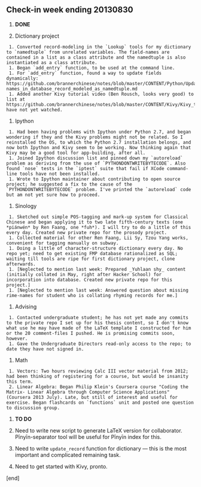 ## Check-in week ending 20130830

 1. **DONE**

   1. Dictionary project

     1. Converted record-modeling in the `Lookup` tools for my dictionary to `namedtuple` from unrelated variables. The field-names are contained in a list as a class attribute and the namedtuple is also instantiated as a class attribute.
     1. Began `add_entry` function, to be used at the command line.
     1. For `add_entry` function, found a way to update fields dynamically: https://github.com/brannerchinese/notes/blob/master/CONTENT/Python/Update_dynamically_chosen_field-names_in_database_record_modeled_as_namedtuple.md
     1. Added another Kivy tutorial video (Ben Rousch, looks very good) to list at https://github.com/brannerchinese/notes/blob/master/CONTENT/Kivy/Kivy_tutorials.md; have not yet watched.

   1. Ipython

     1. Had been having problems with Ipython under Python 2.7, and began wondering if they and the Kivy problems might not be related. So I reinstalled the OS, to which the Python 2.7 installation belongs, and now both Ipython and Kivy seem to be working. Now thinking again that Kivy may be a good tool for app-building, after all.
     1. Joined Ipython discussion list and pinned down my `autoreload` problem as deriving from the use of `PYTHONDONTWRITEBYTECODE`. Also found `nose` tests in the `iptest` suite that fail if XCode command-line tools have not been installed. 
     1. Wrote to Ipython maintainer about contributing to open source project; he suggested a fix to the cause of the `PYTHONDONTWRITEBYTECODE` problem. I've printed the `autoreload` code but am not yet sure how to proceed.
 
   1. Sinology

     1. Sketched out simple POS-tagging and mark-up system for Classical Chinese and began applying it to two late fifth-century texts (one *piánwén* by Ren Faang, one *fuh*). I will try to do a little of this every day. Created new private repo for the prosody project.
     1. Collected material for other Ren Faang, Lii Sy, Tzou Yang works, convenient for tagging manually on subway.
     1. Doing a little of character-structure dictionary every day. No repo yet; need to get existing FMP database rationalized as SQL; waiting till tools are ripe for first dictionary project, clone afterwards. 
     1. [Neglected to mention last week: Prepared _Yuhlaan shy_ content (initially collated in May, right after Hacker School) for incorporation into database. Created new private repo for this project.]
     1. [Neglected to mention last week: Answered question about missing rime-names for student who is collating rhyming records for me.]

   1. Advising

     1. Contacted undergraduate student; he has not yet made any commits to the private repo I set up for his thesis content, so I don't know what use he may have made of the LaTeX template I constructed for him or the 20 comment-files I pushed. He is promising commits soon, however.
     1. Gave the Undergraduate Directors read-only access to the repo; to date they have not signed in.
     
   1. Math
   
     1. Vectors: Two hours reviewing Calc III vector material from 2012; had been thinking of registering for a course, but would be insanity this term.
     2. Linear Algebra: Began Philip Klein's Coursera course "Coding the Matrix- Linear Algebra through Computer Science Applications" (Coursera 2013 July). Late, but still of interest and useful for exercise. Began flashcards on `functions` unit and posted one question to discussion group.

 1. **TO DO**

   1. Need to write new script to generate LaTeX version for collaborator. Pīnyīn-separator tool will be useful for Pīnyīn index for this.
   1. Need to write `update_record` function for dictionary — this is the most important and complicated remaining task.
   1. Need to get started with Kivy, pronto.

[end]
